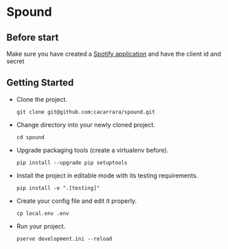 # Spound

## Before start

Make sure you have created a [Spotify application] and have the client id and
secret

## Getting Started

- Clone the project.

    ```
    git clone git@github.com:cacarrara/spound.git
    ```

- Change directory into your newly cloned project.

    ```
    cd spound
    ```

- Upgrade packaging tools (create a virtualenv before).

    ```
    pip install --upgrade pip setuptools
    ```

- Install the project in editable mode with its testing requirements.

    ```
    pip install -e ".[testing]"
    ```

- Create your config file and edit it properly.

    ```
    cp local.env .env
    ```

- Run your project.

    ```
    pserve development.ini --reload
    ```


[Spotify application]: https://developer.spotify.com/my-applications/#!/applications
